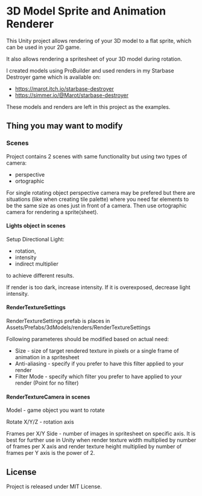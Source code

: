 # 3D Model Sprite and Animation Renderer

This Unity project allows rendering of your 3D model to a flat sprite, which can be used in your 2D game.

It also allows rendering a spritesheet of your 3D model during rotation.

I created models using ProBuilder and used renders in my Starbase Destroyer game which is available on:

* https://marot.itch.io/starbase-destroyer
* https://simmer.io/@Marot/starbase-destroyer

These models and renders are left in this project as the examples.

## Thing you may want to modify

### Scenes

Project contains 2 scenes with same functionality but using two types of camera:

* perspective
* ortographic 

For single rotating object perspective camera may be prefered but there are situations (like when creating tile palette)
where you need far elements to be the same size as ones just in front of a camera. Then use ortographic camera for rendering a sprite(sheet).

#### **Lights** object in scenes

Setup Directional Light:

* rotation, 
* intensity 
* indirect multiplier 

to achieve different results.

If render is too dark, increase intensity.
If it is overexposed, decrease light intensity.

#### RenderTextureSettings

RenderTextureSettings prefab is places in Assets/Prefabs/3dModels/renders/RenderTextureSettings

Following parameteres should be modified based on actual need:

* Size - size of target rendered texture in pixels or a single frame of animation in a spritesheet
* Anti-aliasing - specify if you prefer to have this filter applied to your render
* Filter Mode - specify which filter you prefer to have applied to your render (Point for no filter)

#### RenderTextureCamera in scenes

Model - game object you want to rotate

Rotate X/Y/Z - rotation axis

Frames per X/Y Side - number of images in spritesheet on specific axis. It is best for further use in Unity when render texture width multiplied by number of frames per X axis and render texture height multiplied by number of frames per Y axis is the power of 2. 

## License

Project is released under MIT License.